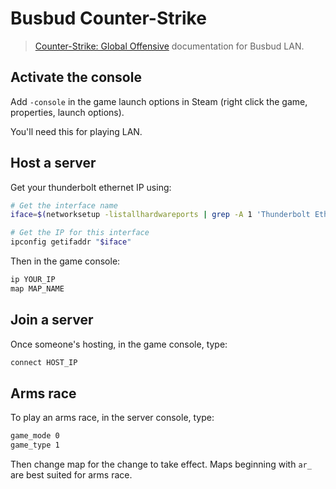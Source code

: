 # Busbud Counter-Strike

> [Counter-Strike: Global Offensive][csgo] documentation for Busbud LAN.

[csgo]: http://store.steampowered.com/app/730/

## Activate the console

Add `-console` in the game launch options in Steam (right click the
game, properties, launch options).

You'll need this for playing LAN.

## Host a server

Get your thunderbolt ethernet IP using:

```sh
# Get the interface name
iface=$(networksetup -listallhardwareports | grep -A 1 'Thunderbolt Ethernet' | grep Device | cut -d' ' -f2)

# Get the IP for this interface
ipconfig getifaddr "$iface"
```

Then in the game console:

```sh
ip YOUR_IP
map MAP_NAME
```

## Join a server

Once someone's hosting, in the game console, type:

```sh
connect HOST_IP
```

## Arms race

To play an arms race, in the server console, type:

```sh
game_mode 0
game_type 1
```

Then change map for the change to take effect. Maps beginning with `ar_`
are best suited for arms race.
